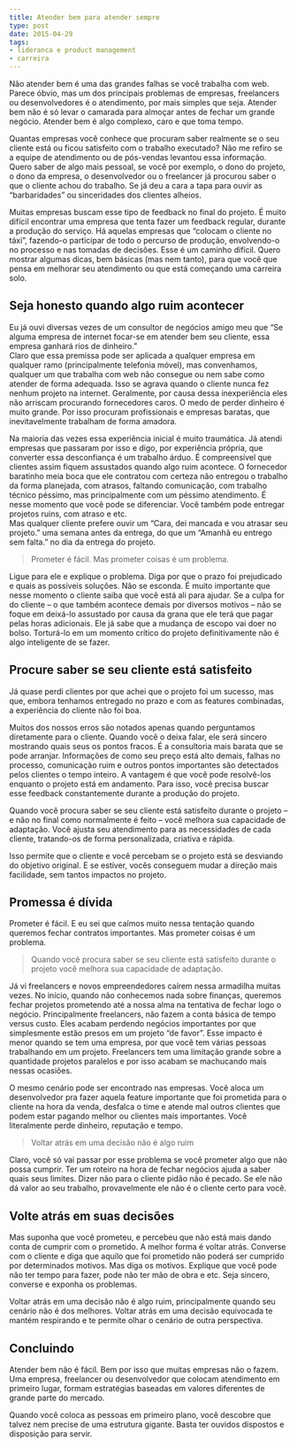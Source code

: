 ```yaml
---
title: Atender bem para atender sempre
type: post
date: 2015-04-29
tags:
- lideranca e product management
- carreira
---
```



Não atender bem é uma das grandes falhas se você trabalha com web. Parece óbvio, mas um dos principais problemas de empresas, freelancers ou desenvolvedores é o atendimento, por mais simples que seja. Atender bem não é só levar o camarada para almoçar antes de fechar um grande negócio. Atender bem é algo complexo, caro e que toma tempo.

Quantas empresas você conhece que procuram saber realmente se o seu cliente está ou ficou satisfeito com o trabalho executado? Não me refiro se a equipe de atendimento ou de pós-vendas levantou essa informação. Quero saber de algo mais pessoal, se você por exemplo, o dono do projeto, o dono da empresa, o desenvolvedor ou o freelancer já procurou saber o que o cliente achou do trabalho. Se já deu a cara a tapa para ouvir as “barbaridades” ou sinceridades dos clientes alheios.

Muitas empresas buscam esse tipo de feedback no final do projeto. É muito difícil encontrar uma empresa que tenta fazer um feedback regular, durante a produção do serviço. Há aquelas empresas que “colocam o cliente no táxi”, fazendo-o participar de todo o percurso de produção, envolvendo-o no processo e nas tomadas de decisões. Esse é um caminho difícil. Quero mostrar algumas dicas, bem básicas (mas nem tanto), para que você que pensa em melhorar seu atendimento ou que está começando uma carreira solo.

## Seja honesto quando algo ruim acontecer

Eu já ouvi diversas vezes de um consultor de negócios amigo meu que “Se alguma empresa de internet focar-se em atender bem seu cliente, essa empresa ganhará rios de dinheiro.”  
Claro que essa premissa pode ser aplicada a qualquer empresa em qualquer ramo (principalmente telefonia móvel), mas convenhamos, qualquer um que trabalha com web não consegue ou nem sabe como atender de forma adequada. Isso se agrava quando o cliente nunca fez nenhum projeto na internet. Geralmente, por causa dessa inexperiência eles não arriscam procurando fornecedores caros. O medo de perder dinheiro é muito grande. Por isso procuram profissionais e empresas baratas, que inevitavelmente trabalham de forma amadora.

Na maioria das vezes essa experiência inicial é muito traumática. Já atendi empresas que passaram por isso e digo, por experiência própria, que converter essa desconfiança é um trabalho árduo. É compreensível que clientes assim fiquem assustados quando algo ruim acontece. O fornecedor baratinho meia boca que ele contratou com certeza não entregou o trabalho da forma planejada, com atrasos, faltando comunicação, com trabalho técnico péssimo, mas principalmente com um péssimo atendimento. É nesse momento que você pode se diferenciar. Você também pode entregar projetos ruins, com atraso e etc.  
Mas qualquer cliente prefere ouvir um “Cara, dei mancada e vou atrasar seu projeto.” uma semana antes da entrega, do que um “Amanhã eu entrego sem falta.” no dia da entrega do projeto.

> Prometer é fácil. Mas prometer coisas é um problema.

Ligue para ele e explique o problema. Diga por que o prazo foi prejudicado e quais as possíveis soluções. Não se esconda. É muito importante que nesse momento o cliente saiba que você está ali para ajudar. Se a culpa for do cliente – o que também acontece demais por diversos motivos – não se foque em deixá-lo assustado por causa da grana que ele terá que pagar pelas horas adicionais. Ele já sabe que a mudança de escopo vai doer no bolso. Torturá-lo em um momento crítico do projeto definitivamente não é algo inteligente de se fazer.

## Procure saber se seu cliente está satisfeito

Já quase perdi clientes por que achei que o projeto foi um sucesso, mas que, embora tenhamos entregado no prazo e com as features combinadas, a experiência do cliente não foi boa.

Muitos dos nossos erros são notados apenas quando perguntamos diretamente para o cliente. Quando você o deixa falar, ele será sincero mostrando quais seus os pontos fracos. É a consultoria mais barata que se pode arranjar. Informações de como seu preço está alto demais, falhas no processo, comunicação ruim e outros pontos importantes são detectados pelos clientes o tempo inteiro. A vantagem é que você pode resolvê-los enquanto o projeto está em andamento. Para isso, você precisa buscar esse feedback constantemente durante a produção do projeto.

Quando você procura saber se seu cliente está satisfeito durante o projeto – e não no final como normalmente é feito – você melhora sua capacidade de adaptação. Você ajusta seu atendimento para as necessidades de cada cliente, tratando-os de forma personalizada, criativa e rápida.

Isso permite que o cliente e você percebam se o projeto está se desviando do objetivo original. E se estiver, vocês conseguem mudar a direção mais facilidade, sem tantos impactos no projeto.

## Promessa é dívida

Prometer é fácil. E eu sei que caímos muito nessa tentação quando queremos fechar contratos importantes. Mas prometer coisas é um problema.

> Quando você procura saber se seu cliente está satisfeito durante o projeto você melhora sua capacidade de adaptação.

Já vi freelancers e novos empreendedores caírem nessa armadilha muitas vezes. No início, quando não conhecemos nada sobre finanças, queremos fechar projetos prometendo até a nossa alma na tentativa de fechar logo o negócio. Principalmente freelancers, não fazem a conta básica de tempo versus custo. Eles acabam perdendo negócios importantes por que simplesmente estão presos em um projeto “de favor”. Esse impacto é menor quando se tem uma empresa, por que você tem várias pessoas trabalhando em um projeto. Freelancers tem uma limitação grande sobre a quantidade projetos paralelos e por isso acabam se machucando mais nessas ocasiões.

O mesmo cenário pode ser encontrado nas empresas. Você aloca um desenvolvedor pra fazer aquela feature importante que foi prometida para o cliente na hora da venda, desfalca o time e atende mal outros clientes que podem estar pagando melhor ou clientes mais importantes. Você literalmente perde dinheiro, reputação e tempo.

> Voltar atrás em uma decisão não é algo ruim

Claro, você só vai passar por esse problema se você prometer algo que não possa cumprir. Ter um roteiro na hora de fechar negócios ajuda a saber quais seus limites. Dizer não para o cliente pidão não é pecado. Se ele não dá valor ao seu trabalho, provavelmente ele não é o cliente certo para você.

## Volte atrás em suas decisões

Mas suponha que você prometeu, e percebeu que não está mais dando conta de cumprir com o prometido. A melhor forma é voltar atrás. Converse com o cliente e diga que aquilo que foi prometido não poderá ser cumprido por determinados motivos. Mas diga os motivos. Explique que você pode não ter tempo para fazer, pode não ter mão de obra e etc. Seja sincero, converse e exponha os problemas.

Voltar atrás em uma decisão não é algo ruim, principalmente quando seu cenário não é dos melhores. Voltar atrás em uma decisão equivocada te mantém respirando e te permite olhar o cenário de outra perspectiva.

## Concluindo

Atender bem não é fácil. Bem por isso que muitas empresas não o fazem. Uma empresa, freelancer ou desenvolvedor que colocam atendimento em primeiro lugar, formam estratégias baseadas em valores diferentes de grande parte do mercado.

Quando você coloca as pessoas em primeiro plano, você descobre que talvez nem precise de uma estrutura gigante. Basta ter ouvidos dispostos e disposição para servir.

